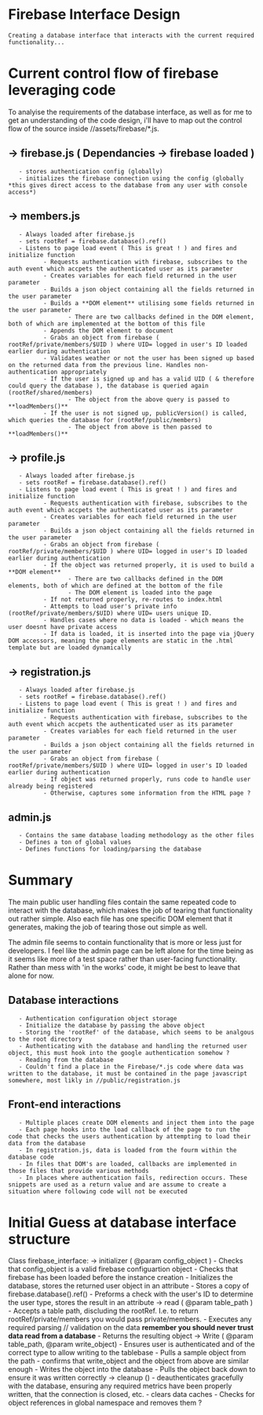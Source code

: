 # Firebase Interface Design
    Creating a database interface that interacts with the current required functionality...

# Current control flow of firebase leveraging code
To analyise the requirements of the database interface, as well as for me to get an understanding of the code design, i'll have to map out the control flow of the source inside //assets/firebase/*.js.


## -> firebase.js ( Dependancies -> firebase loaded )
       - stores authentication config (globally)
       - initializes the firebase connection using the config (globally *this gives direct access to the database from any user with console access*)
## -> members.js
       - Always loaded after firebase.js
       - sets rootRef = firebase.database().ref()
       - Listens to page load event ( This is great ! ) and fires and initialize function
              - Requests authentication with firebase, subscribes to the auth event which accpets the authenticated user as its parameter
              - Creates variables for each field returned in the user parameter
              - Builds a json object containing all the fields returned in the user parameter
              - Builds a **DOM element** utilising some fields returned in the user parameter
                     - There are two callbacks defined in the DOM element, both of which are implemented at the bottom of this file
              - Appends the DOM element to document
              - Grabs an object from firebase ( rootRef/private/members/$UID ) where UID= logged in user's ID loaded earlier during authentication
              - Validates weather or not the user has been signed up based on the returned data from the previous line. Handles non-authentication appropriately
              - If the user is signed up and has a valid UID ( & therefore could query the database ), the database is queried again (rootRef/shared/members)
                     - The object from the above query is passed to **loadMembers()**
              - If the user is not signed up, publicVersion() is called, which queries the database for (rootRef/public/members)
                     - The object from above is then passed to **loadMembers()**
## -> profile.js
       - Always loaded after firebase.js
       - sets rootRef = firebase.database().ref()
       - Listens to page load event ( This is great ! ) and fires and initialize function
              - Requests authentication with firebase, subscribes to the auth event which accpets the authenticated user as its parameter
              - Creates variables for each field returned in the user parameter
              - Builds a json object containing all the fields returned in the user parameter
              - Grabs an object from firebase ( rootRef/private/members/$UID ) where UID= logged in user's ID loaded earlier during authentication
              - If the object was returned properly, it is used to build a **DOM element**
                     - There are two callbacks defined in the DOM elements, both of which are defined at the bottom of the file
                     - The DOM element is loaded into the page
              - If not returned properly, re-routes to index.html
              - Attempts to load user's private info (rootRef/private/members/$UID) where UID= users unique ID. 
              - Handles cases where no data is loaded - which means the user doesnt have private access
              - If data is loaded, it is inserted into the page via jQuery DOM accessors, meaning the page elements are static in the .html template but are loaded dynamically
## -> registration.js
       - Always loaded after firebase.js
       - sets rootRef = firebase.database().ref()
       - Listens to page load event ( This is great ! ) and fires and initialize function
              - Requests authentication with firebase, subscribes to the auth event which accpets the authenticated user as its parameter
              - Creates variables for each field returned in the user parameter
              - Builds a json object containing all the fields returned in the user parameter
              - Grabs an object from firebase ( rootRef/private/members/$UID ) where UID= logged in user's ID loaded earlier during authentication
              - If object was returned properly, runs code to handle user already being registered
              - Otherwise, captures some information from the HTML page ?
## admin.js
       - Contains the same database loading methodology as the other files
       - Defines a ton of global values
       - Defines functions for loading/parsing the database

    
# Summary

The main public user handling files contain the same repeated code to interact with the database, which makes the job of tearing that functionality out rather simple. Also each file has one specific DOM element that it generates, making the job of tearing those out simple as well.

The admin file seems to contain functionality that is more or less just for developers. I feel like the admin page can be left alone for the time being as it seems like more of a test space rather than user-facing functionality. Rather than mess with 'in the works' code, it might be best to leave that alone for now.

## Database interactions
       - Authentication configuration object storage
       - Initialize the database by passing the above object
       - Storing the 'rootRef' of the database, which seems to be analgous to the root directory
       - Authenticating with the database and handling the returned user object, this must hook into the google authentication somehow ?
       - Reading from the database
       - Couldn't find a place in the Firebase/*.js code where data was written to the database, it must be contained in the page javascript somewhere, most likly in //public/registration.js

## Front-end interactions
       - Multiple places create DOM elements and inject them into the page
       - Each page hooks into the load callback of the page to run the code that checks the users authentication by attempting to load their data from the database
       - In registration.js, data is loaded from the fourm within the database code
       - In files that DOM's are loaded, callbacks are implemented in those files that provide various methods
       - In places where authentication fails, redirection occurs. These snippets are used as a return value and are assume to create a situation where following code will not be executed

# Initial Guess at database interface structure
Class firebase_interface:
-> initializer ( @param config_object )
       - Checks that config_object is a valid firebase configuartion object
       - Checks that firebase has been loaded before the instance creation
       - Initializes the database, stores the returned user object in an attribute
       - Stores a copy of firebase.database().ref()
       - Preforms a check with the user's ID to determine the user type, stores the result in an attribute
-> read ( @param table_path )
       - Accepts a table path, discluding the rootRef. I.e. to return rootRef/private/members you would pass private/members.
       - Executes any required parsing // validation on the data **remember you should never trust data read from a database**
       - Returns the resulting object
-> Write ( @param table_path, @param write_object)
       - Ensures user is authenticated and of the correct type to allow writing to the tablebase
       - Pulls a sample object from the path
       - confirms that write_object and the object from above are similar enough
       - Writes the object into the database
       - Pulls the object back down to ensure it was written correctly
-> cleanup ()
      - deauthenticates gracefully with the database, ensuring any required metrics have been properly written, that the connection is closed, etc.
      - clears data caches
      - Checks for object references in global namespace and removes them ?
